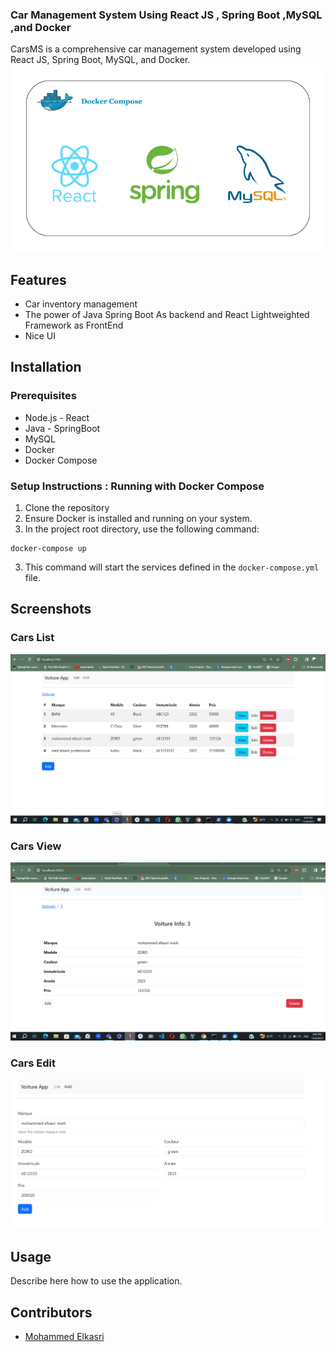 ### Car Management System Using React JS , Spring Boot ,MySQL ,and Docker

CarsMS is a comprehensive car management system developed using React JS, Spring Boot, MySQL, and Docker.
![project ](react-cars-app.png)

## Features

- Car inventory management
- The power of Java Spring Boot As backend and React Lightweighted Framework as FrontEnd
- Nice UI

## Installation

### Prerequisites

- Node.js - React
- Java - SpringBoot
- MySQL
- Docker
- Docker Compose

### Setup Instructions :  Running with Docker Compose

1. Clone the repository
2. Ensure Docker is installed and running on your system.
3. In the project root directory, use the following command:
```
docker-compose up
```
3. This command will start the services defined in the `docker-compose.yml` file.

## Screenshots

### Cars List
![Cars List](cars-list.png)


### Cars View
![Cars View](car-description.png)


### Cars Edit
![Cars Edit](editcar.png)


## Usage

Describe here how to use the application.

## Contributors

- [Mohammed Elkasri](https://www.linkedin.com/in/mohammed-elkasri)
